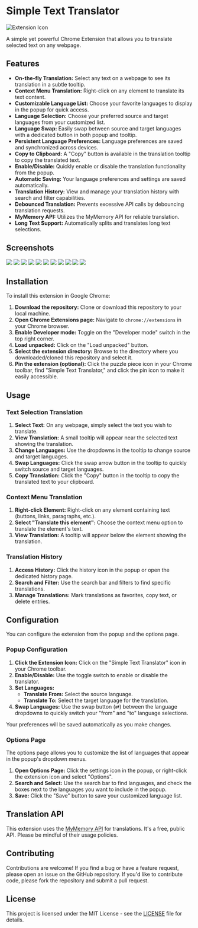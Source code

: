 # Simple Text Translator

![Extension Icon](images/icon128.png)

A simple yet powerful Chrome Extension that allows you to translate selected text on any webpage.

## Features

*   **On-the-fly Translation:** Select any text on a webpage to see its translation in a subtle tooltip.
*   **Context Menu Translation:** Right-click on any element to translate its text content.
*   **Customizable Language List:** Choose your favorite languages to display in the popup for quick access.
*   **Language Selection:** Choose your preferred source and target languages from your customized list.
*   **Language Swap:** Easily swap between source and target languages with a dedicated button in both popup and tooltip.
*   **Persistent Language Preferences:** Language preferences are saved and synchronized across devices.
*   **Copy to Clipboard:** A "Copy" button is available in the translation tooltip to copy the translated text.
*   **Enable/Disable:** Quickly enable or disable the translation functionality from the popup.
*   **Automatic Saving:** Your language preferences and settings are saved automatically.
*   **Translation History:** View and manage your translation history with search and filter capabilities.
*   **Debounced Translation:** Prevents excessive API calls by debouncing translation requests.
*   **MyMemory API:** Utilizes the MyMemory API for reliable translation.
*   **Long Text Support:** Automatically splits and translates long text selections.

## Screenshots

<img src="https://res.cloudinary.com/dd1qlozhf/image/upload/v1758702471/stt-popup-1_iehchv.png">   
<img src="https://res.cloudinary.com/dd1qlozhf/image/upload/v1758702470/stt-popup-2_tv8nap.png">   
<img src="https://res.cloudinary.com/dd1qlozhf/image/upload/v1758702471/stt-translate-1_me3puv.png">   
<img src="https://res.cloudinary.com/dd1qlozhf/image/upload/v1758702471/stt-translate-2_sb07u4.png">   
<img src="https://res.cloudinary.com/dd1qlozhf/image/upload/v1758702470/stt-options-page_nslgj8.png">   
<img src="https://res.cloudinary.com/dd1qlozhf/image/upload/v1758702470/stt-history-details-1_y0fiws.png">   
<img src="https://res.cloudinary.com/dd1qlozhf/image/upload/v1758702470/stt-history-details-2_ocimkq.png">   
<img src="https://res.cloudinary.com/dd1qlozhf/image/upload/v1758702470/stt-history-page_rxlolu.png">   
<img src="https://res.cloudinary.com/dd1qlozhf/image/upload/v1758702470/stt-history-page-favorite_zwwpun.png">   
<img src="https://res.cloudinary.com/dd1qlozhf/image/upload/v1758702470/stt-history-details-1_y0fiws.png">   
<img src="https://res.cloudinary.com/dd1qlozhf/image/upload/v1758702470/stt-history-details-2_ocimkq.png">   

## Installation

To install this extension in Google Chrome:

1.  **Download the repository:** Clone or download this repository to your local machine.
2.  **Open Chrome Extensions page:** Navigate to `chrome://extensions` in your Chrome browser.
3.  **Enable Developer mode:** Toggle on the "Developer mode" switch in the top right corner.
4.  **Load unpacked:** Click on the "Load unpacked" button.
5.  **Select the extension directory:** Browse to the directory where you downloaded/cloned this repository and select it.
6.  **Pin the extension (optional):** Click the puzzle piece icon in your Chrome toolbar, find "Simple Text Translator," and click the pin icon to make it easily accessible.

## Usage

### Text Selection Translation

1.  **Select Text:** On any webpage, simply select the text you wish to translate.
2.  **View Translation:** A small tooltip will appear near the selected text showing the translation.
3.  **Change Languages:** Use the dropdowns in the tooltip to change source and target languages.
4.  **Swap Languages:** Click the swap arrow button in the tooltip to quickly switch source and target languages.
5.  **Copy Translation:** Click the "Copy" button in the tooltip to copy the translated text to your clipboard.

### Context Menu Translation

1.  **Right-click Element:** Right-click on any element containing text (buttons, links, paragraphs, etc.).
2.  **Select "Translate this element":** Choose the context menu option to translate the element's text.
3.  **View Translation:** A tooltip will appear below the element showing the translation.

### Translation History

1.  **Access History:** Click the history icon in the popup or open the dedicated history page.
2.  **Search and Filter:** Use the search bar and filters to find specific translations.
3.  **Manage Translations:** Mark translations as favorites, copy text, or delete entries.

## Configuration

You can configure the extension from the popup and the options page.

### Popup Configuration

1.  **Click the Extension Icon:** Click on the "Simple Text Translator" icon in your Chrome toolbar.
2.  **Enable/Disable:** Use the toggle switch to enable or disable the translator.
3.  **Set Languages:**
    *   **Translate From:** Select the source language.
    *   **Translate To:** Select the target language for the translation.
4.  **Swap Languages:** Use the swap button (&#8644;) between the language dropdowns to quickly switch your "from" and "to" language selections.

Your preferences will be saved automatically as you make changes.

### Options Page

The options page allows you to customize the list of languages that appear in the popup's dropdown menus.

1.  **Open Options Page:** Click the settings icon in the popup, or right-click the extension icon and select "Options".
2.  **Search and Select:** Use the search bar to find languages, and check the boxes next to the languages you want to include in the popup.
3.  **Save:** Click the "Save" button to save your customized language list.

## Translation API

This extension uses the [MyMemory API](https://mymemory.translated.net/) for translations. It's a free, public API. Please be mindful of their usage policies.

## Contributing

Contributions are welcome! If you find a bug or have a feature request, please open an issue on the GitHub repository. If you'd like to contribute code, please fork the repository and submit a pull request.

## License

This project is licensed under the MIT License - see the [LICENSE](LICENSE) file for details.
